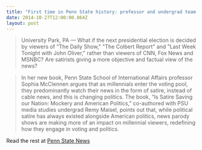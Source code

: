 ```yaml
---
title: "First time in Penn State history: professor and undergrad team up to write book"
date: 2014-10-27T12:00:00.864Z
layout: post
---
```

> University Park, PA — What if the next presidential election is decided by viewers of "The Daily Show," "The Colbert Report" and "Last Week Tonight with John Oliver," rather than viewers of CNN, Fox News and MSNBC?  Are satirists giving a more objective and factual view of the news?

> In her new book, Penn State School of International Affairs professor Sophia McClennen argues that as millennials enter the voting pool, they predominantly watch their news in the form of satire, instead of cable news, and this is changing politics. The book, “Is Satire Saving our Nation: Mockery and American Politics,” co-authored with PSU media studies undergrad Remy Maisel, points out that, while political satire has always existed alongside American politics, news parody shows are making more of an impact on millennial viewers, redefining how they engage in voting and politics.

Read the rest at [Penn State News](https://news.psu.edu/story/331747/2014/10/24/academics/first-time-penn-state-history-professor-and-undergrad-team-write)

